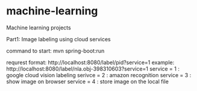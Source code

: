 # machine-learning
Machine learning projects

Part1: Image labeling using cloud services

command to start: mvn spring-boot:run 

requrest format: http://localhost:8080/label/pid?service=1
example: http://localhost:8080/label/nla.obj-398310603?service=1
service = 1 : google cloud vision labeling
serivce = 2 : amazon recognition
service = 3 : show image on browser
service = 4 : store image on the local file


 
